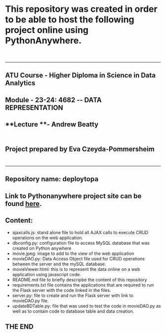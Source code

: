 # This repository was created in order to be able to host the following project online using PythonAnywhere.<br><br>
---
## **ATU Course** - Higher Diploma in Science in Data Analytics
## **Module** - 23-24: 4682 -- DATA REPRESENTATION
## **Lecture **- Andrew Beatty<br><br>

## Project prepared by Eva Czeyda-Pommersheim<br><br>
---
## Repository name: deploytopa
## Link to Pythonanywhere project site can be found [here](http://evaczeydapommersheim.pythonanywhere.com/movieViewer.html).

## **Content:**

- ajaxcalls.js: stand alone file to hold all AJAX calls to execute CRUD operations on the web application.
- dbconfig.py: configuration file to access MySQL database that was created on Python anywhere
- movie.jpeg: image to add to the view of the web application
- movieDAO.py: Data Access Object file used for CRUD operations between the server and the mySQL database.
- movieViewer.html: this is to represent the data online on a web application using javascript code.
- README.md file to briefly descripbe the content of this repository
- requirements.txt file contains the applications that are required to run the Flask server with the code linked in the files.
- server.py: file to create and run the Flask server with link to movieDAO.py file.
- updateBDTable.py: file that was used to test the code in movieDAO.py as well as to contain code to database table and data creation.

## **THE END**

